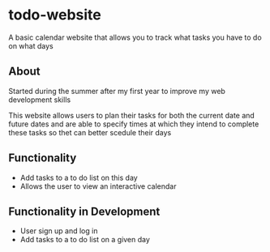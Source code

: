 # todo-website
A basic calendar website that allows you to track what tasks you have to do on what days

## About
Started during the summer after my first year to improve my web development skills

This website allows users to plan their tasks for both the current date and future dates and are able to specify times at which they intend to complete these tasks so thet can better scedule their days

## Functionality
- Add tasks to a to do list on this day
- Allows the user to view an interactive calendar


## Functionality in Development
- User sign up and log in
- Add tasks to a to do list on a given day

